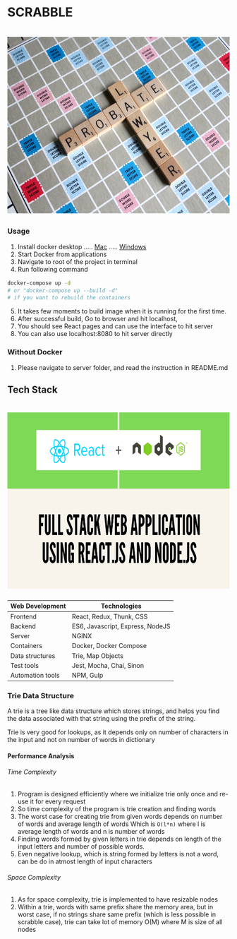 # SCRABBLE

<h1><img src="public/scrabble.png" width="600" height="400" ></h1>

### Usage

1. Install docker desktop
..... [Mac](https://docs.docker.com/docker-for-mac/install/)
   ..... [Windows](https://docs.docker.com/docker-for-windows/install/)
2. Start Docker from applications
3. Navigate to root of the project in terminal
4. Run following command
```Bash
docker-compose up -d
# or "docker-compose up --build -d"
# if you want to rebuild the containers
```
5. It takes few moments to build image when it is running for the first time.
6. After successful build, Go to browser and hit localhost,
7. You should see React pages and can use the interface to hit server
8. You can also use localhost:8080 to hit server directly

### Without Docker
1. Please navigate to server folder, and read the instruction in README.md


## Tech Stack

<h1><img src="public/fullstack.png" width="600" height="400" ></h1>

| Web Development       | Technologies     |
| ------------- | ---------- |
|  Frontend | React, Redux, Thunk, CSS   |
| Backend   | ES6, Javascript, Express, NodeJS |
| Server  | NGINX|
| Containers   | Docker, Docker Compose |
| Data structures   | Trie, Map Objects |
| Test tools   | Jest, Mocha, Chai, Sinon |
| Automation  tools   | NPM, Gulp |


### Trie Data Structure

A trie is a tree like data structure which stores strings, and helps you find the data associated with that string using the prefix of the string.

Trie is very good for lookups, as it depends only on number of characters in the input and not on number of words in dictionary

#### Performance Analysis

###### Time Complexity

1. Program is designed efficiently where we initialize trie only once and re-use it for every request
2. So time complexity of the program is trie creation and finding words
3. The worst case for creating trie from given words depends on number of words and average length of words
Which is `O(l*n)` where l is average length of words and n is number of words
4. Finding words formed by given letters in trie depends on length of the input letters and number of possible words.
5. Even negative lookup, which is string formed by letters is not a word, can be do in atmost length of input characters

###### Space Complexity

1. As for space complexity, trie is implemented to have resizable nodes
2. Within a trie, words with same prefix share the memory area, but in worst case, if no strings share same prefix (which is less possible in scrabble case), trie can take lot of memory O(M) where M is size of all nodes



